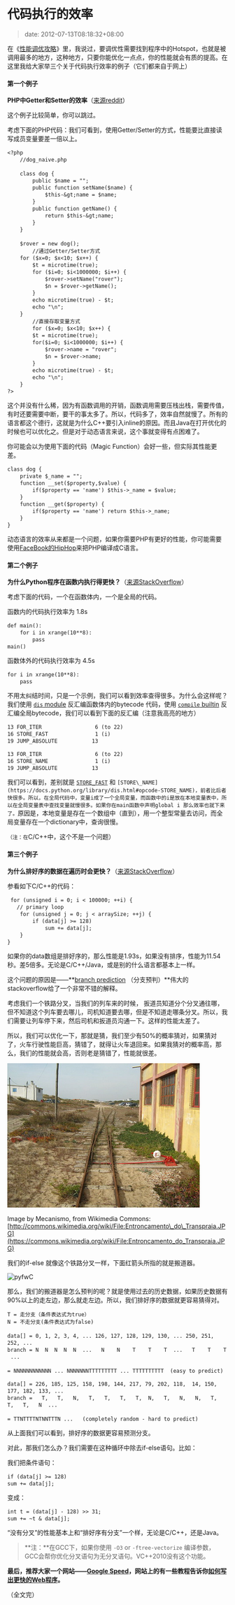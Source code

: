 # 代码执行的效率
>date: 2012-07-13T08:18:32+08:00


在《[性能调优攻略](https://coolshell.cn/articles/7490.html "性能调优攻略")》里，我说过，要调优性需要找到程序中的Hotspot，也就是被调用最多的地方，这种地方，只要你能优化一点点，你的性能就会有质的提高。在这里我给大家举三个关于代码执行效率的例子（它们都来自于网上）


#### **第一个例子**


 **PHP中Getter和Setter的效率**（[来源reddit](http://www.reddit.com/r/programming/comments/wdsgn/today_i_learned_that_creating_getters_setters_in/)）


这个例子比较简单，你可以跳过。


考虑下面的PHP代码：我们可看到，使用Getter/Setter的方式，性能要比直接读写成员变量要差一倍以上。



```
<?php
	//dog_naive.php

	class dog {
		public $name = "";
		public function setName($name) {
			$this-&gt;name = $name;
		}
		public function getName() {
			return $this-&gt;name;
		}
	}

	$rover = new dog();
        //通过Getter/Setter方式
	for ($x=0; $x<10; $x++) {
		$t = microtime(true);
		for ($i=0; $i<1000000; $i++) {
			$rover->setName("rover");
			$n = $rover->getName();
		}
		echo microtime(true) - $t;
		echo "\n";
	}
        //直接存取变量方式
        for ($x=0; $x<10; $x++) {
		$t = microtime(true);
		for($i=0; $i<1000000; $i++) {
			$rover->name = "rover";
			$n = $rover->name;
		}
		echo microtime(true) - $t;
		echo "\n";
	}
?>
```

这个并没有什么稀，因为有函数调用的开销，函数调用需要压栈出栈，需要传值，有时还要需要中断，要干的事太多了。所以，代码多了，效率自然就慢了。所有的语言都这个德行，这就是为什么C++要引入inline的原因。而且Java在打开优化的时候也可以优化之。但是对于动态语言来说，这个事就变得有点困难了。



你可能会以为使用下面的代码（Magic Function）会好一些，但实际其性能更差。



```
class dog {
	private $_name = "";
	function __set($property,$value) {
		if($property == 'name') $this->_name = $value;
	}
	function __get($property) {
		if($property == 'name') return $this->_name;
	}
}
```

动态语言的效率从来都是一个问题，如果你需要PHP有更好的性能，你可能需要使用[FaceBook的HipHop](https://github.com/facebook/hiphop-php)来把PHP编译成C语言。


#### **第二个例子**


**为什么Python程序在函数内执行得更快？**（[来源StackOverflow](http://stackoverflow.com/questions/11241523/why-does-python-code-run-faster-in-a-function)）


考虑下面的代码，一个在函数体内，一个是全局的代码。


函数内的代码执行效率为 1.8s



```
def main():
    for i in xrange(10**8):
        pass
main()
```

函数体外的代码执行效率为 4.5s



```
for i in xrange(10**8):
    pass
```

不用太纠结时间，只是一个示例，我们可以看到效率查得很多。为什么会这样呢？我们使用 [`dis` module](https://docs.python.org/library/dis.html) 反汇编函数体内的bytecode 代码，使用 [`compile` builtin](https://docs.python.org/library/functions.html#compile) 反汇编全局bytecode，我们可以看到下面的反汇编（注意我高亮的地方）



```
13 FOR_ITER                 6 (to 22)
16 STORE_FAST               1 (i)
19 JUMP_ABSOLUTE           13
```


```
13 FOR_ITER                 6 (to 22)
16 STORE_NAME               1 (i)
19 JUMP_ABSOLUTE           13
```

我们可以看到，差别就是 [`STORE_FAST`](https://docs.python.org/library/dis.html#opcode-STORE_FAST) 和 `[STORE\_NAME](https://docs.python.org/library/dis.html#opcode-STORE_NAME)，前者比后者快很多。所以，在全局代码中，变量i成了一个全局变量，而函数中的i是放在本地变量表中，所以在全局变量表中查找变量就慢很多。如果你在main函数中声明global i 那么效率也就下来了。`原因是，本地变量是存在一个数组中（直到），用一个整型常量去访问，而全局变量存在一个dictionary中，查询很慢。


`（注：在`C/C++中，这个不是一个问题）


#### **第三个例子**


 **为什么排好序的数据在遍历时会更快？**（[来源StackOverflow](http://stackoverflow.com/questions/11227809/why-is-processing-a-sorted-array-faster-than-an-unsorted-array)）


参看如下C/C++的代码：



```
 for (unsigned i = 0; i < 100000; ++i) {
   // primary loop
    for (unsigned j = 0; j < arraySize; ++j) {
        if (data[j] >= 128)
            sum += data[j];
    }
}
```

如果你的data数组是排好序的，那么性能是1.93s，如果没有排序，性能为11.54秒。差5倍多。无论是C/C++/Java，或是别的什么语言都基本上一样。


这个问题的原因是——**[branch prediction](https://en.wikipedia.org/wiki/Branch_predictor) （分支预判）**伟大的stackoverflow给了一个非常不错的解释。


考虑我们一个铁路分叉，当我们的列车来的时候， 扳道员知道分个分叉通往哪，但不知道这个列车要去哪儿，司机知道要去哪，但是不知道走哪条分叉。所以，我们需要让列车停下来，然后司机和扳道员沟通一下。这样的性能太差了。


所以，我们可以优化一下，那就是猜，我们至少有50%的概率猜对，如果猜对了，火车行驶性能巨高，猜错了，就得让火车退回来。如果我猜对的概率高，那么，我们的性能就会高，否则老是猜错了，性能就很差。


![](/assets/images/muxnt.jpg "muxnt")


Image by Mecanismo, from Wikimedia Commons:[http://commons.wikimedia.org/wiki/File:Entroncamento\_do\_Transpraia.JPG](https://commons.wikimedia.org/wiki/File:Entroncamento_do_Transpraia.JPG)


我们的if-else 就像这个铁路分叉一样，下面红箭头所指的就是搬道器。


![](https://coolshell.cn/wp-content/uploads/2012/07/pyfwC.png "pyfwC")


那么，我们的搬道器是怎么预判的呢？就是使用过去的历史数据，如果历史数据有90%以上的走左边，那么就走左边。所以，我们排好序的数据就更容易猜得对。



```
T = 走分支（条件表达式为true）
N = 不走分支(条件表达式为false)

data[] = 0, 1, 2, 3, 4, ... 126, 127, 128, 129, 130, ... 250, 251, 252, ...
branch = N  N  N  N  N  ...   N    N    T    T    T  ...   T    T    T  ...

= NNNNNNNNNNNN ... NNNNNNNTTTTTTTTT ... TTTTTTTTTT  (easy to predict)
```


```
data[] = 226, 185, 125, 158, 198, 144, 217, 79, 202, 118,  14, 150, 177, 182, 133, ...
branch =   T,   T,   N,   T,   T,   T,   T,  N,   T,   N,   N,   T,   T,   T,   N  ...

= TTNTTTTNTNNTTTN ...   (completely random - hard to predict)
```

从上面我们可以看到，排好序的数据更容易预测分支。


对此，那我们怎么办？我们需要在这种循环中除去if-else语句。比如：


我们把条件语句：



```
if (data[j] >= 128)
sum += data[j];

```

变成：



```
int t = (data[j] - 128) >> 31;
sum += ~t & data[j];
```

“没有分叉”的性能基本上和“排好序有分支”一个样，无论是C/C++，还是Java。



> **注：**在GCC下，如果你使用 `-O3` or `-ftree-vectorize` 编译参数，GCC会帮你优化分叉语句为无分叉语句。VC++2010没有这个功能。
> 
> 


**最后，推荐大家一个网站——[Google Speed](https://developers.google.com/speed/)，网站上的有一些教程告诉你[如何写出更快的Web程序](https://developers.google.com/speed/articles/)。**


（全文完）


